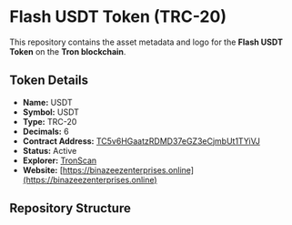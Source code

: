 # Flash USDT Token (TRC-20)

This repository contains the asset metadata and logo for the **Flash USDT Token** on the **Tron blockchain**.

## Token Details

- **Name:** USDT
- **Symbol:** USDT
- **Type:** TRC-20
- **Decimals:** 6
- **Contract Address:** [TC5v6HGaatzRDMD37eGZ3eCjmbUt1TYiVJ](https://tronscan.org/#/token20/TC5v6HGaatzRDMD37eGZ3eCjmbUt1TYiVJ)
- **Status:** Active
- **Explorer:** [TronScan](https://tronscan.org/#/token20/TC5v6HGaatzRDMD37eGZ3eCjmbUt1TYiVJ)
- **Website:** [https://binazeezenterprises.online](https://binazeezenterprises.online)

## Repository Structure
